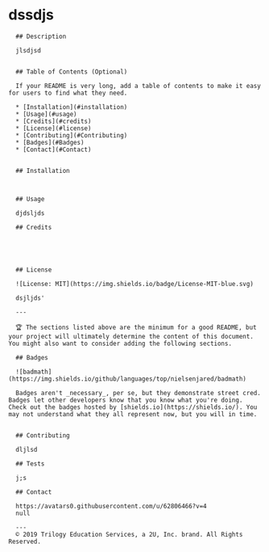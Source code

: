 #  dssdjs
                
      ## Description 
            
      jlsdjsd
                
                
      ## Table of Contents (Optional)
                
      If your README is very long, add a table of contents to make it easy for users to find what they need.
                
      * [Installation](#installation)
      * [Usage](#usage)
      * [Credits](#credits)
      * [License](#license)
      * [Contributing](#Contributing)
      * [Badges](#Badges)
      * [Contact](#Contact)
                
                
      ## Installation
                
      
                
      ## Usage 
                
      djdsljds
                
      ## Credits
                
      
                
                
                
      ## License
                
      ![License: MIT](https://img.shields.io/badge/License-MIT-blue.svg)
                
      dsjljds'
                
      ---
      
      🏆 The sections listed above are the minimum for a good README, but your project will ultimately determine the content of this document. You might also want to consider adding the following sections.
                
      ## Badges
                
      ![badmath](https://img.shields.io/github/languages/top/nielsenjared/badmath)
                
      Badges aren't _necessary_, per se, but they demonstrate street cred. Badges let other developers know that you know what you're doing. Check out the badges hosted by [shields.io](https://shields.io/). You may not understand what they all represent now, but you will in time.
                
                
      ## Contributing
                
      dljlsd
                
      ## Tests
                
      j;s
                
      ## Contact
                
      https://avatars0.githubusercontent.com/u/62806466?v=4
      null
                
      ---
      © 2019 Trilogy Education Services, a 2U, Inc. brand. All Rights Reserved.